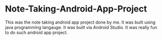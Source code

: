 # Note-Taking-Android-App-Project
This was the note taking android app project done by me. It was built using java programming langauge. It was built via Android Studio. It was really fun to do such android app project.
